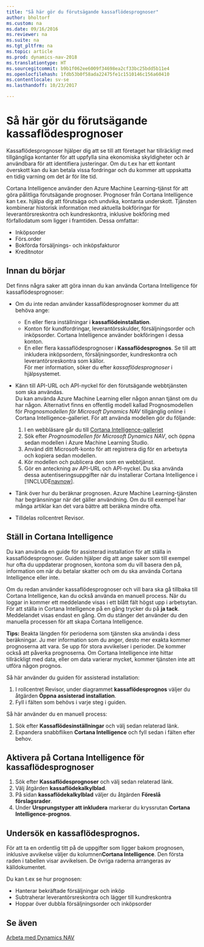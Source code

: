 ```yaml
---
title: "Så här gör du förutsägande kassaflödesprognoser"
author: bholtorf
ms.custom: na
ms.date: 09/16/2016
ms.reviewer: na
ms.suite: na
ms.tgt_pltfrm: na
ms.topic: article
ms.prod: dynamics-nav-2018
ms.translationtype: HT
ms.sourcegitcommit: b9b1f062ee6009f34698ea2cf33bc25bdd5b11e4
ms.openlocfilehash: 1fdb53b0f58ada22475fe1c1510146c156a60410
ms.contentlocale: sv-se
ms.lasthandoff: 10/23/2017

---
```


# <a name="how-to-make-predictive-cash-flow-forecasts"></a>Så här gör du förutsägande kassaflödesprognoser
Kassaflödesprognoser hjälper dig att se till att företaget har tillräckligt med tillgängliga kontanter för att uppfylla sina ekonomiska skyldigheter och är användbara för att identifiera justeringar. Om du t.ex har ett kontant överskott kan du kan betala vissa fordringar och du kommer att uppskatta en tidig varning om det är för lite tid.

Cortana Intelligence använder den Azure Machine Learning-tjänst för att göra pålitliga förutsägande prognoser. Prognoser från Cortana Intelligence kan t.ex. hjälpa dig att förutsäga och undvika, kontanta underskott. Tjänsten kombinerar historisk information med aktuella bokföringar för leverantörsreskontra och kundreskontra, inklusive bokföring med förfallodatum som ligger i framtiden. Dessa omfattar:
* Inköpsorder
* Förs.order
* Bokförda försäljnings- och inköpsfakturor
* Kreditnotor

## <a name="before-you-start"></a>Innan du börjar  
Det finns några saker att göra innan du kan använda Cortana Intelligence för kassaflödesprognoser:
* Om du inte redan använder kassaflödesprognoser kommer du att behöva ange:
    * En eller flera inställningar i **kassaflödeinstallation**.
    * Konton för kundfordringar, leverantörsskulder, försäljningsorder och inköpsorder. Cortana Intelligence använder bokföringen i dessa konton.
    * En eller flera kassaflödesprognoser i **Kassaflödesprognos**. Se till att inkludera inköpsordern, försäljningsorder, kundreskontra och leverantörsreskontra som källor.  
    För mer information, söker du efter _kassaflödesprognoser_ i hjälpsystemet.
* Känn till API-URL och API-nyckel för den förutsägande webbtjänsten som ska användas.  
    Du kan använda Azure Machine Learning eller någon annan tjänst om du har någon. Alternativt finns en offentlig modell kallad Prognosmodellen för _Prognosmodellen för Microsoft Dynamics NAV_ tillgänglig online i Cortana Intelligence-galleriet. För att använda modellen gör du följande:

    1. I en webbläsare går du till [Cortana Intelligence-galleriet](https://go.microsoft.com/fwlink/?linkid=828352)
    2. Sök efter _Prognosmodellen för Microsoft Dynamics NAV_, och öppna sedan modellen i Azure Machine Learning Studio.
    3. Använd ditt Microsoft-konto för att registrera dig för en arbetsyta och kopiera sedan modellen.
    4. Kör modellen och publicera den som en webbtjänst.
    5. Gör en anteckning av API-URL och API-nyckel. Du ska använda dessa autentiseringsuppgifter när du installerar Cortana Intelligence i [!INCLUDE[navnow](includes/navnow_md.md)].  

* Tänk över hur du beräknar prognosen. Azure Machine Learning-tjänsten har begränsningar när det gäller användning. Om du till exempel har många artiklar kan det vara bättre att beräkna mindre ofta.
* Tilldelas rollcentret Revisor.

## <a name="set-up-cortana-intelligence"></a>Ställ in Cortana Intelligence
Du kan använda en guide för assisterad installation för att ställa in kassaflödesprognoser. Guiden hjälper dig att ange saker som till exempel hur ofta du uppdaterar prognosen, kontona som du vill basera den på, information om när du betalar skatter och om du ska använda Cortana Intelligence eller inte.  

Om du redan använder kassaflödesprognoser och vill bara ska gå tillbaka till Cortana Intelligence, kan du också använda en manuell process. När du loggar in kommer ett meddelande visas i ett blått fält högst upp i arbetsytan. För att ställa in Cortana Intelligence på en gång trycker du på **ja tack**. Meddelandet visas endast en gång. Om du stänger det använder du den manuella processen för att skapa Cortana Intelligence.  

**Tips:** Beakta längden för perioderna som tjänsten ska använda i dess beräkningar. Ju mer information som du anger, desto mer exakta kommer prognoserna att vara. Se upp för stora avvikelser i perioder. De kommer också att påverka prognoserna. Om Cortana Intelligence inte hittar tillräckligt med data, eller om data varierar mycket, kommer tjänsten inte att utföra någon prognos.

Så här använder du guiden för assisterad installation:
1. I rollcentret Revisor, under diagrammet **kassaflödesprognos** väljer du åtgärden **Öppna assisterad installation**.
2. Fyll i fälten som behövs i varje steg i guiden.

Så här använder du en manuell process:
1. Sök efter **Kassaflödesinställningar** och välj sedan relaterad länk.
2. Expandera snabbfliken **Cortana Intelligence** och fyll sedan i fälten efter behov.

## <a name="turn-on-cortana-intelligence-for-cash-flow-forecasts"></a>Aktivera på Cortana Intelligence för kassaflödesprognoser
1. Sök efter **Kassaflödesprognoser** och välj sedan relaterad länk.
2. Välj åtgärden **kassaflödekalkylblad**.
3. På sidan **kassaflödekalkylblad** väljer du åtgärden **Föreslå förslagsrader**.  
4. Under **Ursprungstyper att inkludera** markerar du kryssrutan **Cortana Intelligence-prognos**.

## <a name="investigate-a-cash-flow-forecast"></a>Undersök en kassaflödesprognos.
För att ta en ordentlig titt på de uppgifter som ligger bakom prognosen, inklusive avvikelse väljer du kolumnen**Cortana Intelligence**. Den första raden i tabellen visar avvikelsen. De övriga raderna arrangeras av källdokumentet.  

Du kan t.ex se hur prognosen:    
* Hanterar bekräftade försäljningar och inköp
* Subtraherar leverantörsreskontra och lägger till kundreskontra
* Hoppar över dubbla försäljningsorder och inköpsorder

## <a name="see-also"></a>Se även  
[Arbeta med Dynamics NAV](ui-work-product.md)

